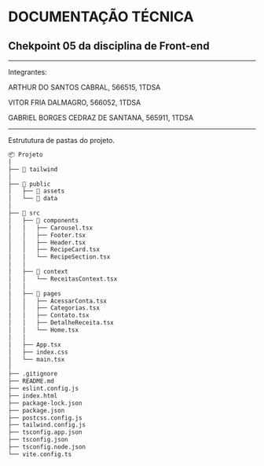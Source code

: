# DOCUMENTAÇÃO TÉCNICA
## Chekpoint 05 da disciplina de Front-end
---
Integrantes:

ARTHUR DO SANTOS CABRAL, 566515, 1TDSA

VITOR FRIA DALMAGRO, 566052, 1TDSA

GABRIEL BORGES CEDRAZ DE SANTANA, 565911, 1TDSA

---

Estrututura de pastas do projeto.

```md
📦 Projeto
│
├── 📂 tailwind
│
├── 📂 public
│   ├── 📂 assets
│   └── 📂 data
│
├── 📂 src
│   ├── 📂 components
│   │   ├── Carousel.tsx
│   │   ├── Footer.tsx
│   │   ├── Header.tsx
│   │   ├── RecipeCard.tsx
│   │   └── RecipeSection.tsx
│   │
│   ├── 📂 context
│   │   └── ReceitasContext.tsx
│   │
│   ├── 📂 pages
│   │   ├── AcessarConta.tsx
│   │   ├── Categorias.tsx
│   │   ├── Contato.tsx
│   │   ├── DetalheReceita.tsx
│   │   └── Home.tsx
│   │
│   ├── App.tsx
│   ├── index.css
│   └── main.tsx
│
├── .gitignore
├── README.md
├── eslint.config.js
├── index.html
├── package-lock.json
├── package.json
├── postcss.config.js
├── tailwind.config.js
├── tsconfig.app.json
├── tsconfig.json
├── tsconfig.node.json
└── vite.config.ts
```



